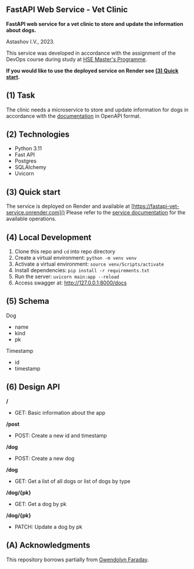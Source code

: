 ﻿## FastAPI Web Service - Vet Clinic

**FastAPI web service for a vet clinic to store and update the information about dogs.**

Astashov I.V., 2023.

This service was developed in accordance with the assignment of the
DevOps course during study at [HSE Master's Programme](https://www.hse.ru/en/ma/mlds/).

**If you would like to use the deployed service on Render see [(3) Quick start](https://github.com/igorastashov/web-service/blob/dev/README.md#quick-start).**


## (1) Task

The clinic needs a microservice to store and update information for dogs 
in accordance with the [documentation]() in OpenAPI format.


## (2) Technologies

- Python 3.11
- Fast API
- Postgres
- SQLAlchemy
- Uvicorn


## (3) Quick start

The service is deployed on Render and available at [https://fastapi-vet-service.onrender.com]()
Please refer to the [service documentation]() for the available operations.


## (4) Local Development

1. Clone this repo and `cd` into repo directory
2. Create a virtual environment: `python -m venv venv`
3. Activate a virtual environment: `source venv/Scripts/activate`
4. Install dependencies: `pip install -r requirements.txt`
5. Run the server: `uvicorn main:app --reload`
6. Access swagger at: http://127.0.0.1:8000/docs


## (5) Schema

Dog
- name
- kind
- pk

Timestamp
- id
- timestamp


## (6) Design API

**/**

- GET: Basic information about the app

**/post**

- POST: Create a new id and timestamp

**/dog**

- POST: Create a new dog

**/dog**

- GET: Get a list of all dogs or list of dogs by type

**/dog/{pk}**

- GET: Get a dog by pk

**/dog/{pk}**

- PATCH: Update a dog by pk


## (A) Acknowledgments

This repository borrows partially from [Gwendolyn Faraday](https://github.com/gwenf/python-polls).
